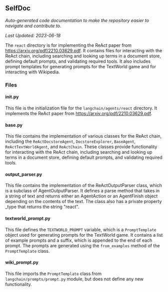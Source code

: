 <!--- START SELFDOC --->
## SelfDoc
_Auto-generated code documentation to make the repository easier to navigate and contribute to._

_Last Updated: 2023-06-18_

The `react` directory is for implementing the ReAct paper from https://arxiv.org/pdf/2210.03629.pdf. It contains files for interacting with the ReAct chain, including searching and looking up terms in a document store, defining default prompts, and validating required tools. It also includes prompt templates for generating prompts for the TextWorld game and for interacting with Wikipedia.

### Files
#### __init__.py
This file is the initialization file for the `langchain/agents/react` directory. It implements the ReAct paper from https://arxiv.org/pdf/2210.03629.pdf.

#### base.py
This file contains the implementation of various classes for the ReAct chain, including the `ReActDocstoreAgent`, `DocstoreExplorer`, `BaseAgent`, `ReActTextWorldAgent`, and `ReActChain`. These classes provide functionality for interacting with the ReAct chain, including searching and looking up terms in a document store, defining default prompts, and validating required tools.

#### output_parser.py
This file contains the implementation of the ReActOutputParser class, which is a subclass of AgentOutputParser. It defines a parse method that takes in a string of text and returns either an AgentAction or an AgentFinish object depending on the contents of the text. The class also has a private property _type that returns the string "react".

#### textworld_prompt.py
This file defines the `TEXTWORLD_PROMPT` variable, which is a `PromptTemplate` object used for generating prompts for the TextWorld game. It contains a list of example prompts and a suffix, which is appended to the end of each prompt. The prompts are generated using the `from_examples` method of the `PromptTemplate` class.

#### wiki_prompt.py
This file imports the `PromptTemplate` class from `langchain/prompts/prompt.py` module, but does not define any new functionality.

<!--- END SELFDOC --->